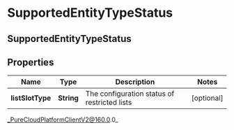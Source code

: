 # SupportedEntityTypeStatus

## SupportedEntityTypeStatus

## Properties

|Name | Type | Description | Notes|
|------------ | ------------- | ------------- | -------------|
| **listSlotType** | **String** | The configuration status of restricted lists | [optional] |



_PureCloudPlatformClientV2@160.0.0_
